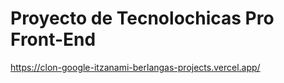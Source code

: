 # Proyecto de Tecnolochicas Pro Front-End

https://clon-google-itzanami-berlangas-projects.vercel.app/
